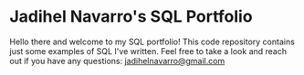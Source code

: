 # Jadihel Navarro's SQL Portfolio

Hello there and welcome to my SQL portfolio! This code repository contains just some examples of SQL I've written. Feel free to take a look and reach out if you have any questions:
jadihelnavarro@gmail.com
